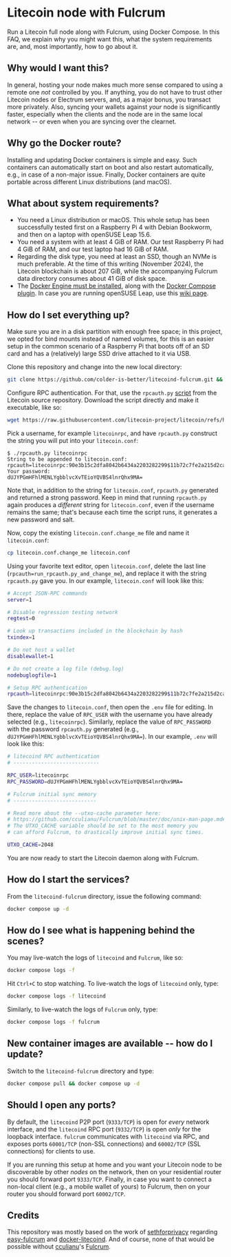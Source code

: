 # Litecoin node with Fulcrum

Run a Litecoin full node along with Fulcrum, using Docker Compose.
In this FAQ, we explain why you might want this, what the system requirements are, and, most importantly, how to go about it.

## Why would I want this?

In general, hosting your node makes much more sense compared to using a remote one *not* controlled by you.
If anything, you do not have to trust other Litecoin nodes or Electrum servers, and, as a major bonus, you transact more privately.
Also, syncing your wallets against *your* node is significantly faster, especially when the clients and the node are in the same local network -- or even when you are syncing over the clearnet.

## Why go the Docker route?

Installing and updating Docker containers is simple and easy.
Such containers can automatically start on boot and also restart automatically, e.g., in case of a non-major issue.
Finally, Docker containers are quite portable across different Linux distributions (and macOS).

## What about system requirements?

- You need a Linux distribution or macOS.
  This whole setup has been successfully tested first on a Raspberry Pi 4 with Debian Bookworm, and then on a laptop with openSUSE Leap 15.6.
- You need a system with at least 4 GiB of RAM.
  Our test Raspberry Pi had 4 GiB of RAM, and our test laptop had 16 GiB of RAM.
- Regarding the disk type, you need at least an SSD, though an NVMe is much preferable.
  At the time of this writing (November 2024), the Litecoin blockchain is about 207 GiB, while the accompanying Fulcrum data directory consumes about 41 GiB of disk space.
- The [Docker Engine must be installed](https://docs.docker.com/engine/install), along with the [Docker Compose plugin](https://docs.docker.com/compose/install).
  In case you are running openSUSE Leap, use this [wiki page](https://en.opensuse.org/Docker).

## How do I set everything up?

Make sure you are in a disk partition with enough free space;
in this project, we opted for bind mounts instead of named volumes, for this is an easier setup in the common scenario of a Raspberry Pi that boots off of an SD card and has a (relatively) large SSD drive attached to it via USB.

Clone this repository and change into the new local directory:

```bash
git clone https://github.com/colder-is-better/litecoind-fulcrum.git && cd litecoind-fulcrum
```

Configure RPC authentication.
For that, use the `rpcauth.py` [script](https://github.com/litecoin-project/litecoin/blob/master/share/rpcauth/rpcauth.py) from the Litecoin source repository.
Download the script directly and make it executable, like so:

```bash
wget https://raw.githubusercontent.com/litecoin-project/litecoin/refs/heads/master/share/rpcauth/rpcauth.py && chmod +x rpcauth.py
```

Pick a username, for example `litecoinrpc`, and have `rpcauth.py` construct the string you will put into your `litecoin.conf`:

```console
$ ./rpcauth.py litecoinrpc
String to be appended to litecoin.conf:
rpcauth=litecoinrpc:90e3b15c2dfa8042b6434a2203282299$11b72c7fe2a215d2cab26f07469ca06dcc25f55bb892940fe7af08f8e7183209
Your password:
dUJYPGmHFhlMENLYgbblvcXvTEioYQVBS4lnrQhx9MA=
```

Note that, in addition to the string for `litecoin.conf`, `rpcauth.py` generated and returned a strong password.
Keep in mind that running `rpcauth.py` again produces a *different* string for `litecoin.conf`, even if the username remains the same;
that's because each time the script runs, it generates a new password and salt.

Now, copy the existing `litecoin.conf.change_me` file and name it `litecoin.conf`:

```bash
cp litecoin.conf.change_me litecoin.conf
```

Using your favorite text editor, open `litecoin.conf`, delete the last line (`rpcauth=run_rpcauth.py_and_change_me`), and replace it with the string `rpcauth.py` gave you.
In our example, `litecoin.conf` will look like this:

```bash
# Accept JSON-RPC commands
server=1

# Disable regression testing network
regtest=0

# Look up transactions included in the blockchain by hash
txindex=1

# Do not host a wallet
disablewallet=1

# Do not create a log file (debug.log)
nodebuglogfile=1

# Setup RPC authentication
rpcauth=litecoinrpc:90e3b15c2dfa8042b6434a2203282299$11b72c7fe2a215d2cab26f07469ca06dcc25f55bb892940fe7af08f8e7183209
```

Save the changes to `litecoin.conf`, then open the `.env` file for editing.
In there, replace the value of `RPC_USER` with the username you have already selected (e.g., `litecoinrpc`).
Similarly, replace the value of `RPC_PASSWORD` with the password `rpcauth.py` generated (e.g., `dUJYPGmHFhlMENLYgbblvcXvTEioYQVBS4lnrQhx9MA=`).
In our example, `.env` will look like this:

```bash
# litecoind RPC authentication
# ----------------------------

RPC_USER=litecoinrpc
RPC_PASSWORD=dUJYPGmHFhlMENLYgbblvcXvTEioYQVBS4lnrQhx9MA=

# Fulcrum initial sync memory
# ---------------------------

# Read more about the --utxo-cache parameter here:
# https://github.com/cculianu/Fulcrum/blob/master/doc/unix-man-page.md#options
# The UTXO_CACHE variable should be set to the most memory you
# can afford Fulcrum, to drastically improve initial sync times.

UTXO_CACHE=2048
```

You are now ready to start the Litecoin daemon along with Fulcrum.

## How do I start the services?

From the `litecoind-fulcrum` directory, issue the following command:

```bash
docker compose up -d
```

## How do I see what is happening behind the scenes?

You may live-watch the logs of `litecoind` and `Fulcrum`, like so:

```bash
docker compose logs -f
```

Hit `Ctrl+C` to stop watching.
To live-watch the logs of `litecoind` only, type:

```bash
docker compose logs -f litecoind
```

Similarly, to live-watch the logs of `Fulcrum` only, type:

```bash
docker compose logs -f fulcrum
```

## New container images are available -- how do I update?

Switch to the `litecoind-fulcrum` directory and type:

```bash
docker compose pull && docker compose up -d
```

## Should I open any ports?

By default, the `litecoind` P2P port (`9333/TCP`) is open for *every* network interface, and the `litecoind` RPC port (`9332/TCP`) is open *only* for the loopback interface.
`fulcrum` communicates with `litecoind` via RPC, and exposes ports `60001/TCP` (non-SSL connections) and `60002/TCP` (SSL connections) for clients to use.

If you are running this setup at home and you want your Litecoin node to be discoverable by other *nodes* on the network, then on your residential router you should forward port `9333/TCP`.
Finally, in case you want to connect a non-local client (e.g., a mobile wallet of yours) to Fulcrum, then on your router you should forward port `60002/TCP`.

## Credits

This repository was mostly based on the work of [sethforprivacy](https://github.com/sethforprivacy) regarding [easy-fulcrum](https://github.com/sethforprivacy/easy-fulcrum) and [docker-litecoind](https://github.com/sethforprivacy/docker-litecoind). And of course, none of that would be possible without [cculianu](https://github.com/cculianu)'s [Fulcrum](https://github.com/cculianu/Fulcrum).

